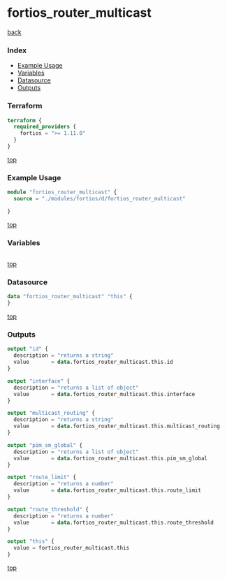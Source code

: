 # fortios_router_multicast

[back](../fortios.md)

### Index

- [Example Usage](#example-usage)
- [Variables](#variables)
- [Datasource](#datasource)
- [Outputs](#outputs)

### Terraform

```terraform
terraform {
  required_providers {
    fortios = ">= 1.11.0"
  }
}
```

[top](#index)

### Example Usage

```terraform
module "fortios_router_multicast" {
  source = "./modules/fortios/d/fortios_router_multicast"

}
```

[top](#index)

### Variables

```terraform
```

[top](#index)

### Datasource

```terraform
data "fortios_router_multicast" "this" {
}
```

[top](#index)

### Outputs

```terraform
output "id" {
  description = "returns a string"
  value       = data.fortios_router_multicast.this.id
}

output "interface" {
  description = "returns a list of object"
  value       = data.fortios_router_multicast.this.interface
}

output "multicast_routing" {
  description = "returns a string"
  value       = data.fortios_router_multicast.this.multicast_routing
}

output "pim_sm_global" {
  description = "returns a list of object"
  value       = data.fortios_router_multicast.this.pim_sm_global
}

output "route_limit" {
  description = "returns a number"
  value       = data.fortios_router_multicast.this.route_limit
}

output "route_threshold" {
  description = "returns a number"
  value       = data.fortios_router_multicast.this.route_threshold
}

output "this" {
  value = fortios_router_multicast.this
}
```

[top](#index)